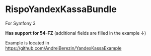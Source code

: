 # RispoYandexKassaBundle

For Symfony 3

**Has support for 54-FZ** (additional fields are filled in the example ↓)


Example is located in https://github.com/AndreiBerezin/YandexKassaExample
 
 
